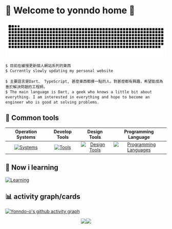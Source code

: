 # :mega: Welcome to yonndo home :mega:
![Yonndo-o's github-user-contribution](github-user-contribution.svg) 

```
$ 目前在緩慢更新個人網站系列的東西
$ Currently slowly updating my personal website

$ 主要語言是Dart、 TypeScript, 甚麼東西都摸一點的人。對甚麼都有興趣，希望能成為善於解決問題的工程師。
$ The main language is Dart, a geek who knows a little bit about everything. I am interested in everything and hope to become an engineer who is good at solving problems.
```

## 🔨 Common tools

| Operation Systems | Develop Tools | Design Tools | Programming Language |
| :---------------: | :-----------: | :----------: | :------------------: |
| [![Systems](https://skillicons.dev/icons?i=,windows&perline=4)](https://skillicons.dev) | [![Tools](https://skillicons.dev/icons?i=androidstudio,vscode,cmake,eclipse,git,github,md,notion,npm,vscode&perline=4)](https://skillicons.dev) | [![Design Tools](https://skillicons.dev/icons?i=figma,ps,latex,xd&perline=4)](https://skillicons.dev) | [![Programming Languages](https://skillicons.dev/icons?i=dart,java,js,ts,python,opencv&perline=4)](https://skillicons.dev) |

## :microscope: Now i learning 
[![Learning](https://skillicons.dev/icons?i=ts,opencv&theme=light)](https://skillicons.dev) 

## :bar_chart: activity graph/cards 
[![Yonndo-o's github activity graph](https://github-readme-activity-graph.vercel.app/graph?username=yonndo-o&theme=nightowl)](https://github.com/ashutosh00710/github-readme-activity-graph) 
<div align="center">
  <img src="http://github-profile-summary-cards.vercel.app/api/cards/most-commit-language?username=yonndo-o&theme=zenburn&exclude=HTML" width="50%"/><img src="http://github-profile-summary-cards.vercel.app/api/cards/stats?username=yonndo-o&theme=zenburn" width="50%"/>
</div>

<!-- <img src="https://raw.githubusercontent.com/yonndo-o/github-profile-card/refs/heads/main/chart/yonndo-o_profile.svg" width="50%" height="50%"/> -->
